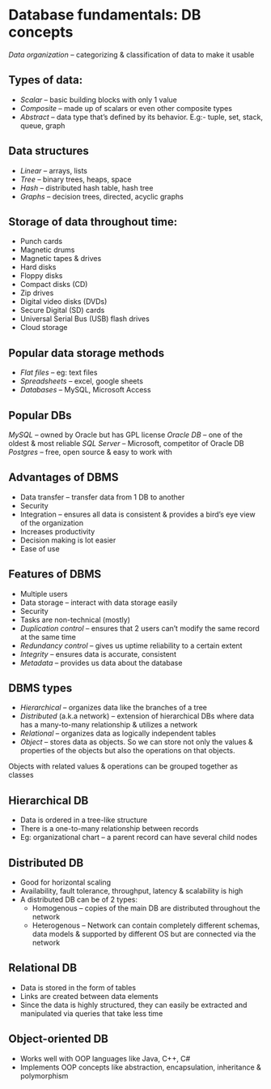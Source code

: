 # Database fundamentals: DB concepts

*Data organization* – categorizing & classification of data to make it usable

## Types of data:
- *Scalar* – basic building blocks with only 1 value
- *Composite* – made up of scalars or even other composite types
- *Abstract* – data type that’s defined by its behavior. E.g:- tuple, set, stack, queue, graph

## Data structures
- *Linear* – arrays, lists
- *Tree* – binary trees, heaps, space
- *Hash* – distributed hash table, hash tree
- *Graphs* – decision trees, directed, acyclic graphs


## Storage of data throughout time:
- Punch cards
- Magnetic drums
- Magnetic tapes & drives
- Hard disks
- Floppy disks
- Compact disks (CD)
- Zip drives
- Digital video disks (DVDs)
- Secure Digital (SD) cards
- Universal Serial Bus (USB) flash drives
- Cloud storage

## Popular data storage methods
- *Flat files* – eg: text files
- *Spreadsheets* – excel, google sheets
- *Databases* – MySQL, Microsoft Access

## Popular DBs
*MySQL* – owned by Oracle but has GPL license
*Oracle DB* – one of the oldest & most reliable
*SQL Server* – Microsoft, competitor of Oracle DB
*Postgres* – free, open source & easy to work with

## Advantages of DBMS
- Data transfer – transfer data from 1 DB to another
- Security
- Integration – ensures all data is consistent & provides a bird’s eye view of the organization
- Increases productivity
- Decision making is lot easier
- Ease of use

## Features of DBMS
- Multiple users
- Data storage – interact with data storage easily
- Security
- Tasks are non-technical (mostly)
- *Duplication control* – ensures that 2 users can’t modify the same record at the same time
- *Redundancy control* – gives us uptime reliability to a certain extent
- *Integrity* – ensures data is accurate, consistent
- *Metadata* – provides us data about the database

## DBMS types
- *Hierarchical* – organizes data like the branches of a tree
- *Distributed* (a.k.a network) – extension of hierarchical DBs where data has a many-to-many relationship & utilizes a network
- *Relational* – organizes data as logically independent tables
- *Object* – stores data as objects. So we can store not only the values & properties of the objects but also the operations on that objects.

Objects with related values & operations can be grouped together as classes

## Hierarchical  DB
- Data is ordered in a tree-like structure
- There is a one-to-many relationship between records
- Eg: organizational chart – a parent record can have several child nodes

## Distributed DB
- Good for horizontal scaling
- Availability, fault tolerance, throughput, latency & scalability is high
- A distributed DB can be of 2 types:
  - Homogenous – copies of the main DB are distributed throughout the network
  - Heterogenous – Network can contain completely different schemas, data models & supported by different OS but are connected via the network

## Relational DB
- Data is stored in the form of tables
- Links are created between data elements
- Since the data is highly structured, they can easily be extracted and manipulated via queries that take less time

## Object-oriented DB
- Works well with OOP languages like Java, C++, C#
- Implements OOP concepts like abstraction, encapsulation, inheritance & polymorphism







